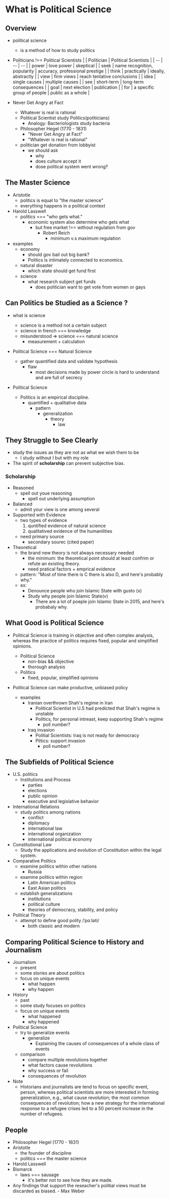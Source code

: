 # What is Political Science

## Overview
* political science
    * is a method of how to study politics

* Politicians !== Political Scientists
|    | Politician | Political Scientists |
| -- | -- | -- |
| power | love power | skeptical |
| seek | name recognition, popularity | accuracy, professional prestige |
| think | practically | ideally, abstractly |
| view | firm views | reach tentative conclusions |
| idea | single causes | multiple causes |
| see | short-term | long-term consequences |
| goal | next election | publication |
| for | a specific group of people | public as a whole |

* Never Get Angry at Fact
    * Whatever is real is rational
    * Political Scientist study Politics(politicians)
        * Analogy: Bacteriologists study bacteria
    * Philosopher Hegel (1770 - 1831)
        * "Never Get Angry at Fact"
        * "Whatever is real is rational"
    * politician get donation from lobbyist
        * we should ask
            * why
            * does culture accept it
            * dose political system went wrong?

## The Master Science
* Aristotle
    * politics is equal to "the master science"
    * everything happens in a political context
* Harold Lasswell
    * politics === "who gets what."
        * economic system also determine who gets what
            * but free market !== without regulation from gov
                * Robert Reich
                    * minimum v.s maximum regulation
* examples
    * economy
        * should gov bail out big bank?
        * Politics is intimately connected to economics.
    * natural disaster
        * which state should get fund first
    * science
        * what research subject get funds
            * does politician want to get vote from women or gays

## Can Politics be Studied as a Science ?
* what is science
    * science is a method not a certain subject
    * science in french === knowledge
    * misunderstood => science === natural science
        * measurement + calculation

* Political Science === Natural Science
    * gather quantified data and validate hypothesis
        * flaw
            * most decisions made by power circle is hard to understand and are full of secrecy

* Political Science
    * Politics is an empirical discipline.
        * quantified + qualitative data
            * pattern
                * generalization
                    * theory
                        * law


## They Struggle to See Clearly
* study the issues as they are not as what we wish them to be
    * I study without I but with my role
* The spirit of **scholarship** can prevent subjective bias.

### Scholarship
* Reasoned
    * spell out youe reasoning
        * spell out underlying assumption
* Balanced
    * admit your view is one among several
* Supported with Evidence
    * two types of evidence
        1. quntified evidence of natural science
        2. qualitatived evidence of the humanilities
    * need primary source
        * secondary sourec (cited paper)
* Theoretical
    * the brand new theory is not always necessary needed
        * the minimum: the theoretical point should at least confrim or refute an existing theory.
        * need pratical factors + emprical evidence
    * pattern: "Most of time there is C there is also D, and here's probably why."
    * ex:
        * Denounce people who join Islamic State with gusto (x)
        * Study why people join Islamic State(v)
            * There are a lot of poeple join Islamic State in 2015, and here's probabaly why.

## What Good is Political Science
* Political Science is training in objective and often complex analysis, whereas the practice of politics requires fixed, popular and simplified opinions.
    * Political Science
        * non-bias && objective
        * thorough analysis
    * Politics
        * fixed, popular, simplified opinions

* Political Science can make productive, unbiased policy
    * examples
        * Iranian overthrown Shah's regime in Iran
            * Political Scientist in U.S had predicted that Shah's regime is unstable
            * Politics, for personal intreast, keep supporting Shah's regime
                * poll number?
        * Iraq invasion
            * Politial Scientists: Iraq is not ready for democracy
            * Plitics: support invasion
                * poll number?

## The Subfields of Political Science
* U.S. politics
    * Institutions and Process
        * parties
        * elections
        * public opinion
        * executive and legislative behavior
* International Relations
    * study politics among nations
        * conflict
        * diplomacy
        * international law
        * international organization
        * international political economy
* Constitutional Law
    * Study the applications and evolution of Constitution within the legal system.
* Comparative Politics
    * examine politics within other nations
        * Russia
    * examine politics within region
        * Latin American politics
        * East Asian politics
    * establish generalizations
        * institutions
        * political culture
        * theories of democracy, stability, and policy
* Political Theory
    * attempt to define good polity /ˈpɑːləti/
        * both classic and modern

## Comparing Political Science to History and Journalism
* Journalism
    * present
    * some stories are about politics
    * focus on unique events
        * what happen
        * why happen
* History
    * past
    * some study focuses on politics
    * focus on unique events
        * what happened
        * why happened
* Political Science
    * try to generalize events
        * generalize
            * Explaining the causes of consequences of a whole class of events
    * comparison
        * compare multiple revolutions together
        * what factors cause revolutions
        * why success or fail
        * consequences of revolution
* Note
    * Historians and journalists are tend to focus on specific event, person, whereas political scientists are more interested in forming generalization, e.g., what cause revolution; the most common consequences of revolution; how a new strategy for the international response to a refugee crises led to a 50 percent increase in the number of refugees.


## People
* Philosopher Hegel (1770 - 1831)
* Aristotle
    * the founder of discipline
    * politics === the master science
* Harold Lasswell
* Bismarck
    * laws === sausage
        * it's better not to see how they are made.
* Any findings that support the reseacher's politial views must be discarded as biased. - Max Weber
